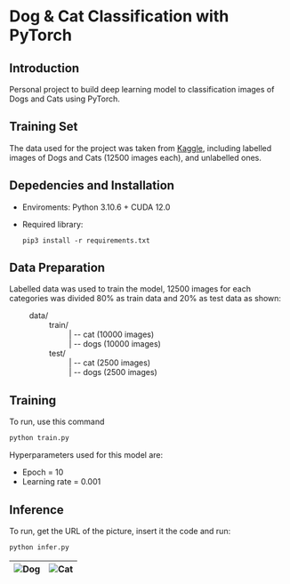 # Dog & Cat Classification with PyTorch


## Introduction 

Personal project to build deep learning model to classification images of Dogs and Cats using PyTorch.

## Training Set

The data  used for the project was taken from [Kaggle](https://www.kaggle.com/competitions/dogs-vs-cats/data), including labelled images of Dogs and Cats (12500 images each), and unlabelled ones. 

## Depedencies and Installation
- Enviroments: Python 3.10.6 + CUDA 12.0

- Required library:
    ```pip3 install torch torchvision torchaudio --index-url https://download.pytorch.org/whl/cu118
    pip3 install -r requirements.txt
    ```

## Data Preparation

Labelled data was used to train the model, 12500 images for each categories was divided 80% as train data and 20% as test data as shown:

$\qquad$ data/ <br>
$\qquad$ $\qquad$ train/ <br>
$\qquad$ $\qquad$ $\qquad$  | -- cat (10000 images) <br>
$\qquad$ $\qquad$ $\qquad$  | -- dogs (10000 images) <br>
$\qquad$ $\qquad$ test/ <br>
$\qquad$ $\qquad$ $\qquad$  | -- cat (2500 images) <br>
$\qquad$ $\qquad$ $\qquad$  | -- dogs (2500 images) <br>

## Training

To run, use this command
``` bash
python train.py
```

Hyperparameters used for this model are:

- Epoch = 10
- Learning rate = 0.001

## Inference

To run, get the URL of the picture, insert it the code and run:
```bash
python infer.py
```

| ![Dog](assets/infer1.jpg "Dog Image") | ![Cat](assets/infer0.jpg "Cat Image") |
| --------------------------------- | ----------------------------------------- |




